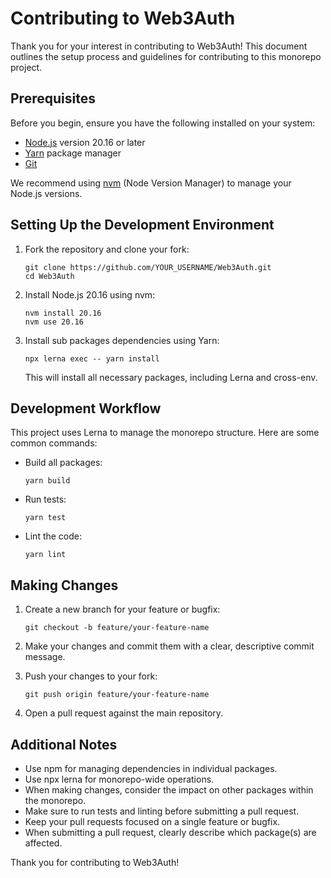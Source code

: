 # Contributing to Web3Auth

Thank you for your interest in contributing to Web3Auth! This document outlines the setup process and guidelines for contributing to this monorepo project.

## Prerequisites

Before you begin, ensure you have the following installed on your system:

- [Node.js](https://nodejs.org/) version 20.16 or later
- [Yarn](https://yarnpkg.com/) package manager
- [Git](https://git-scm.com/)

We recommend using [nvm](https://github.com/nvm-sh/nvm) (Node Version Manager) to manage your Node.js versions.

## Setting Up the Development Environment

1. Fork the repository and clone your fork:

   ```
   git clone https://github.com/YOUR_USERNAME/Web3Auth.git
   cd Web3Auth
   ```

2. Install Node.js 20.16 using nvm:

   ```
   nvm install 20.16
   nvm use 20.16
   ```

3. Install sub packages dependencies using Yarn:

   ```
   npx lerna exec -- yarn install
   ```

   This will install all necessary packages, including Lerna and cross-env.

## Development Workflow

This project uses Lerna to manage the monorepo structure. Here are some common commands:

- Build all packages:
  ```
  yarn build
  ```

- Run tests:
  ```
  yarn test
  ```

- Lint the code:
  ```
  yarn lint
  ```

## Making Changes

1. Create a new branch for your feature or bugfix:
   ```
   git checkout -b feature/your-feature-name
   ```

2. Make your changes and commit them with a clear, descriptive commit message.

3. Push your changes to your fork:
   ```
   git push origin feature/your-feature-name
   ```

4. Open a pull request against the main repository.

## Additional Notes

- Use npm for managing dependencies in individual packages.
- Use npx lerna for monorepo-wide operations.
- When making changes, consider the impact on other packages within the monorepo.
- Make sure to run tests and linting before submitting a pull request.
- Keep your pull requests focused on a single feature or bugfix.
- When submitting a pull request, clearly describe which package(s) are affected.


Thank you for contributing to Web3Auth!